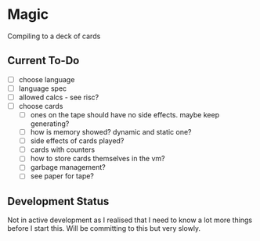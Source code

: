 # Magic

Compiling to a deck of cards

## Current To-Do

- [ ] choose language
- [ ] language spec
- [ ] allowed calcs - see risc?
- [ ] choose cards
    - [ ] ones on the tape should have no side effects. maybe keep generating?
    - [ ] how is memory showed? dynamic and static one?
    - [ ] side effects of cards played?
    - [ ] cards with counters
    - [ ] how to store cards themselves in the vm?
    - [ ] garbage management?
    - [ ] see paper for tape?

## Development Status

Not in active development as I realised that I need to know a lot more things before I start this. Will be committing to this but very slowly.
 
